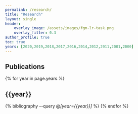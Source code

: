 ```yaml
---
permalink: /research/
title: "Research"
layout: single
header:
    overlay_image: /assets/images/fgm-lr-task.png
    overlay_filter: 0.3
author_profile: true
toc: true
years: [2020,2019,2018,2017,2016,2014,2012,2011,2001,2000]
---
```


<!--
helpful writeup on jekyll-scholar
https://gist.github.com/roachhd/ed8da4786ba79dfc4d91

jekyll defaults
https://github.com/inukshuk/jekyll-scholar/blob/master/lib/jekyll/scholar/defaults.rb
-->

## Publications

{% for year in page.years %}
## {{year}}
{% bibliography --query @*[year={{year}}]* %}
{% endfor %}

